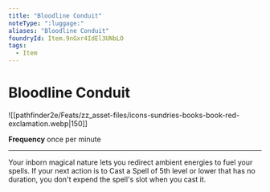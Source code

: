 ```yaml
---
title: "Bloodline Conduit"
noteType: ":luggage:"
aliases: "Bloodline Conduit"
foundryId: Item.9nGxr4IdEl3UNbLO
tags:
  - Item
---
```


# Bloodline Conduit
![[pathfinder2e/Feats/zz_asset-files/icons-sundries-books-book-red-exclamation.webp|150]]

**Frequency** once per minute

* * *

Your inborn magical nature lets you redirect ambient energies to fuel your spells. If your next action is to Cast a Spell of 5th level or lower that has no duration, you don't expend the spell's slot when you cast it.
